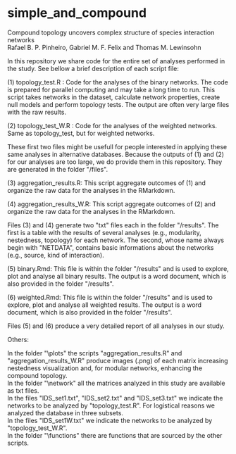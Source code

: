 # simple_and_compound

Compound topology uncovers complex structure of species interaction networks <br>
Rafael B. P. Pinheiro, Gabriel M. F. Felix and Thomas M. Lewinsohn

In this repository we share code for the entire set of analyses performed in the study. See bellow a brief description of each script file:

(1) topology_test.R : Code for the analyses of the binary networks. The code is prepared for parallel computing and may take a long time to run. This script takes networks in the dataset, calculate network properties, create null models and perform topology tests. The output are often very large files with the raw results.

(2) topology_test_W.R : Code for the analyses of the weighted networks. Same as topology_test, but for weighted networks.

These first two files might be usefull for people interested in applying these same analyses in alternative databases.
Because the outputs of (1) and (2) for our analyses are too large, we do provide them in this repository. They are generated in the folder "/files".

(3) aggregation_results.R: This script aggregate outcomes of (1) and organize the raw data for the analyses in the RMarkdown.

(4) aggregation_results_W.R: This script aggregate outcomes of (2) and organize the raw data for the analyses in the RMarkdown.

Files (3) and (4) generate two "txt" files each in the folder "/results". The first is a table with the results of several analyses (e.g., modularity, nestedness, topology) for each network. The second, whose name always begin with "NETDATA", contains basic informations about the networks (e.g., source, kind of interaction).

(5) binary.Rmd: This file is within the folder "/results" and is used to explore, plot and analyse all binary results. The output is a word document, which is also provided in the folder "/results".

(6) weighted.Rmd: This file is within the folder "/results" and is used to explore, plot and analyse all weighted results. The output is a word document, which is also provided in the folder "/results".

Files (5) and (6) produce a very detailed report of all analyses in our study.

Others:

In the folder "\plots" the scripts "aggregation_results.R" and "aggregation_results_W.R" produce images (.png) of each matrix increasing nestedness visualization and, for modular networks, enhancing the compound topology.<br>
In the folder "\network" all the matrices analyzed in this study are available as txt files.<br>
In the files "IDS_set1.txt", "IDS_set2.txt" and "IDS_set3.txt" we indicate the networks to be analyzed by "topology_test.R". For logistical reasons we analyzed the database in three subsets.<br>
In the files "IDS_set1W.txt" we indicate the networks to be analyzed by "topology_test_W.R".<br>
In the folder "\functions" there are functions that are sourced by the other scripts.<br>
